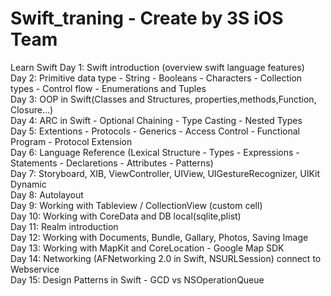 # Swift_traning - Create by 3S iOS Team
Learn Swift 
Day 1:	Swift introduction (overview swift language features)<br>
Day 2: Primitive data type - String - Booleans - Characters - Collection types - Control flow - Enumerations and Tuples<br>
Day 3: OOP in Swift(Classes and Structures, properties,methods,Function, Closure...)<br>
Day 4:	ARC in Swift - Optional Chaining - Type Casting - Nested Types<br>
Day 5:	Extentions - Protocols - Generics - Access Control - Functional Program - Protocol Extension<br>
Day 6:	Language Reference (Lexical Structure - Types - Expressions - Statements - Declaretions - Attributes - Patterns)<br>
Day 7:	Storyboard, XIB, ViewController, UIView, UIGestureRecognizer, UIKit Dynamic<br>
Day 8:	Autolayout<br>
Day 9:	Working with Tableview / CollectionView (custom cell)<br>
Day 10:	Working with CoreData and DB local(sqlite,plist)<br>
Day 11:	Realm introduction<br>
Day 12:	Working with Documents, Bundle, Gallary, Photos, Saving Image<br>
Day 13:	Working with MapKit and CoreLocation - Google Map SDK<br>
Day 14:	Networking (AFNetworking 2.0 in Swift, NSURLSession) connect to Webservice<br>
Day 15:	Design Patterns in Swift - GCD vs NSOperationQueue<br>
